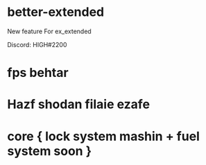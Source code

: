 # better-extended
New feature For ex_extended

Discord: HIGH#2200



# fps behtar
# Hazf shodan filaie ezafe
# core { lock system mashin + fuel system soon }



    

